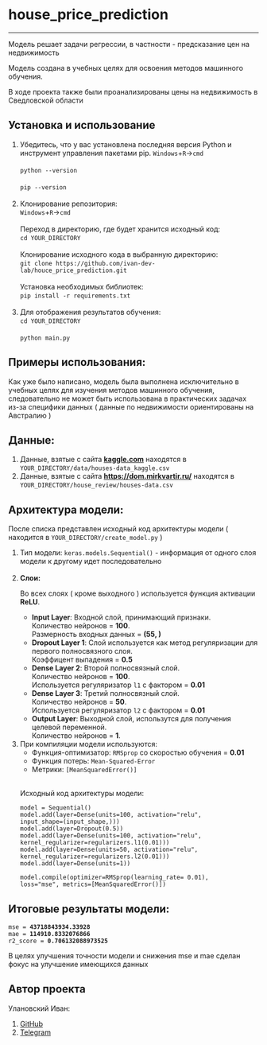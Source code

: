 <h1> house_price_prediction </h1>
<hr>
<p>Модель решает задачи регрессии, в частности - предсказание цен на недвижимость</p>
<p>Модель создана в учебных целях для освоения методов машинного обучения.</p>
<p>В ходе проекта также были проанализированы цены на недвижимость в Сведловской области</p>
<h2>Установка и использование</h2>
<ol>
<li>Убедитесь, что у вас установлена последняя версия Python и инструмент управления пакетами pip.
<code>Windows</code>+<code>R</code>-><code>cmd</code>
<br><br>
<code>python --version</code>
<br><br>
<code>pip --version</code>
</li>
<br>
<li>Клонирование репозитория:<br>
<code>Windows</code>+<code>R</code>-><code>cmd</code>
<br><br>
Переход в директорию, где будет хранится исходный код:<br>
<code>cd YOUR_DIRECTORY</code>
<br><br>
Клонирование исходного кода в выбранную директорию:<br>
<code>git clone https://github.com/ivan-dev-lab/houce_price_prediction.git</code>
<br><br>
Установка необходимых библиотек:<br>
<code>pip install -r requirements.txt</code></li>
<br>
<li>Для отображения результатов обучения:
<br>
<code>cd YOUR_DIRECTORY</code>
<br><br>
<code>python main.py</code></li>
</ol>
<h2>Примеры использования:</h2>
<p>Как уже было написано, модель была выполнена исключительно в учебных целях для изучения методов машинного обучения, следовательно не может быть использована в практических задачах из-за специфики данных ( данные по недвижимости ориентированы на Австралию )</p>
<h2>Данные:</h2>
<ol>
<li>Данные, взятые с сайта <b><a href="https://www.kaggle.com/datasets/shree1992/housedata?select=data.csv">kaggle.com</a></b> находятся в <code>YOUR_DIRECTORY/data/houses-data_kaggle.csv</code> </li>
<li>Данные, взятые с сайта <b><a href="https://dom.mirkvartir.ru/%D0%A1%D0%B2%D0%B5%D1%80%D0%B4%D0%BB%D0%BE%D0%B2%D1%81%D0%BA%D0%B0%D1%8F+%D0%BE%D0%B1%D0%BB%D0%B0%D1%81%D1%82%D1%8C/%D0%97%D0%B0%D0%B3%D0%BE%D1%80%D0%BE%D0%B4%D0%BD%D0%B0%D1%8F+%D0%BD%D0%B5%D0%B4%D0%B2%D0%B8%D0%B6%D0%B8%D0%BC%D0%BE%D1%81%D1%82%D1%8C/">https://dom.mirkvartir.ru/</a></b> находятся в <code>YOUR_DIRECTORY/house_review/houses-data.csv</code> </li>
</ol>
<h2>Архитектура модели:</h2>
<p>После списка представлен исходный код архитектуры модели ( находится в <code>YOUR_DIRECTORY/create_model.py</code> )</p>
<ol>
<li>Тип модели: <code>keras.models.Sequential()</code> - информация от одного слоя модели к другому идет последовательно</li>
<br>
<li><b>Слои:</b>
    <p>Во всех слоях ( кроме выходного ) используется функция активации <b>ReLU</b>.</p>
    <ul>
        <li><b>Input Layer</b>: Входной слой, принимающий признаки.<br>Количество нейронов = <b>100</b>.<br>Размерность входных данных = <b>(55, )</b> </li>
        <li><b>Dropout Layer 1</b>: Слой используется как метод регуляризации для первого полносвязного слоя.<br>Коэффицент выпадения = <b>0.5</b></li>
        <li><b>Dense Layer 2</b>: Второй полносвязный слой.<br>Количество нейронов = <b>100</b>.<br>Используется регуляризатор <code>l1</code> с фактором = <b>0.01</b></li>
        <li><b>Dense Layer 3</b>: Третий полносвязный слой.<br>Количество нейронов = <b>50</b>.<br>Используется регуляризатор <code>l2</code> с фактором = <b>0.01</b></li>
        <li><b>Output Layer</b>: Выходной слой, использутся для получения целевой переменной.<br>Количество нейронов = <b>1</b>.</li>
    </ul>
</li>
<li>При компиляции модели используются:
<ul>
    <li>Функция-оптимизатор: <code>RMSprop</code> со скоростью обучения = <b>0.01</b></li>
    <li>Функция потерь: <code>Mean-Squared-Error</code></li>
    <li>Метрики: <code>[MeanSquaredError()]</code></li>
</ul>
</li>
<br>
<p>Исходный код архитектуры модели:</p>

<code>model = Sequential()</code><br>
<code>model.add(layer=Dense(units=100, activation="relu", input_shape=(input_shape,)))</code><br>
<code>model.add(layer=Dropout(0.5))</code><br>
<code>model.add(layer=Dense(units=100, activation="relu", kernel_regularizer=regularizers.l1(0.01)))</code><br>
<code>model.add(layer=Dense(units=50, activation="relu", kernel_regularizer=regularizers.l2(0.01)))</code><br>
<code>model.add(layer=Dense(units=1))</code><br>

<code>model.compile(optimizer=RMSprop(learning_rate= 0.01), loss="mse", metrics=[MeanSquaredError()])</code>

</ol>
<h2>Итоговые результаты модели:</h2>
<code>mse = <b>43718843934.33928</b></code><br>
<code>mae = <b>114910.8332076866</b></code><br>
<code>r2_score = <b>0.706132088973525</b></code>

<p>В целях улучшения точности модели и снижения mse и mae сделан фокус на улучшение имеющихся данных</p>
<h2>Автор проекта</h2>
<p>Улановский Иван:</p>
<ol>
<li><a href="https://github.com/ivan-dev-lab">GitHub</a></li>
<li><a href="https://t.me/ivan_ne_chik06">Telegram</a></li>
</ol>